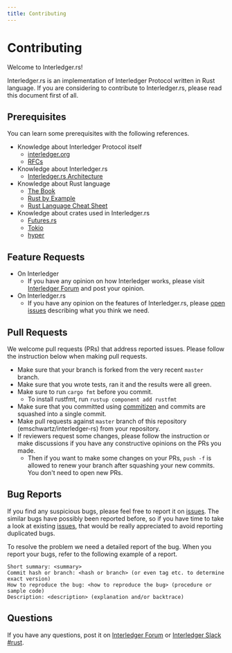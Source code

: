 ```yaml
---
title: Contributing
---
```


# Contributing
Welcome to Interledger.rs!

Interledger.rs is an implementation of Interledger Protocol written in Rust language. If you are considering to contribute to Interledger.rs, please read this document first of all.

## Prerequisites
You can learn some prerequisites with the following references.

- Knowledge about Interledger Protocol itself
    - [interledger.org](https://interledger.org/)
    - [RFCs](https://github.com/interledger/rfcs)
- Knowledge about Interledger.rs
    - [Interledger.rs Architecture](architecture.md)
- Knowledge about Rust language
    - [The Book](https://doc.rust-lang.org/book/)
    - [Rust by Example](https://doc.rust-lang.org/stable/rust-by-example/)
    - [Rust Language Cheat Sheet](https://cheats.rs/)
- Knowledge about crates used in Interledger.rs
    - [Futures.rs](https://rust-lang-nursery.github.io/futures-rs/)
    - [Tokio](https://tokio.rs/)
    - [hyper](https://hyper.rs/)

## Feature Requests

- On Interledger
    - If you have any opinion on how Interledger works, please visit [Interledger Forum](https://forum.interledger.org/) and post your opinion.
- On Interledger.rs
    - If you have any opinion on the features of Interledger.rs, please [open issues](https://github.com/emschwartz/interledger-rs/issues) describing what you think we need.

## Pull Requests
We welcome pull requests (PRs) that address reported issues. Please follow the instruction below when making pull requests.

- Make sure that your branch is forked from the very recent `master` branch.
- Make sure that you wrote tests, ran it and the results were all green.
- Make sure to run `cargo fmt` before you commit.
    - To install rustfmt, run `rustup component add rustfmt`
- Make sure that you committed using [commitizen](https://github.com/commitizen/cz-cli) and commits are squashed into a single commit.
- Make pull requests against `master` branch of this repository (emschwartz/interledger-rs) from your repository.
- If reviewers request some changes, please follow the instruction or make discussions if you have any constructive opinions on the PRs you made.
    - Then if you want to make some changes on your PRs, `push -f` is allowed to renew your branch after squashing your new commits. You don't need to open new PRs.

## Bug Reports
If you find any suspicious bugs, please feel free to report it on [issues](https://github.com/emschwartz/interledger-rs/issues). The similar bugs have possibly been reported before, so if you have time to take a look at existing [issues](https://github.com/emschwartz/interledger-rs/issues?utf8=✓&q=is%3Aissue), that would be really appreciated to avoid reporting duplicated bugs.

To resolve the problem we need a detailed report of the bug. When you report your bugs, refer to the following example of a report.

```
Short summary: <summary>
Commit hash or branch: <hash or branch> (or even tag etc. to determine exact version)
How to reproduce the bug: <how to reproduce the bug> (procedure or sample code)
Description: <description> (explanation and/or backtrace)
```

## Questions
If you have any questions, post it on [Interledger Forum](https://forum.interledger.org/) or [Interledger Slack #rust](https://interledger.slack.com/messages/CHC51E54J).